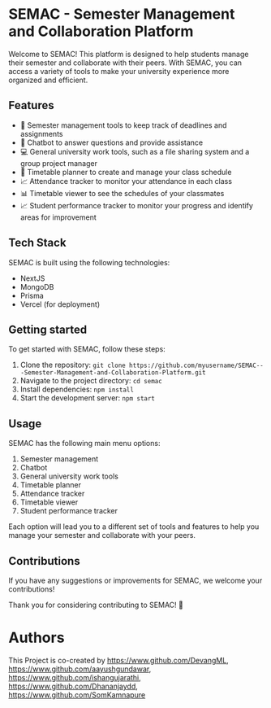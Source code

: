SEMAC - Semester Management and Collaboration Platform
======================================================

Welcome to SEMAC! This platform is designed to help students manage their semester and collaborate with their peers. With SEMAC, you can access a variety of tools to make your university experience more organized and efficient.

Features
--------

*   📅 Semester management tools to keep track of deadlines and assignments
*   🤖 Chatbot to answer questions and provide assistance
*   💻 General university work tools, such as a file sharing system and a group project manager
*   📅 Timetable planner to create and manage your class schedule
*   📈 Attendance tracker to monitor your attendance in each class
*   📊 Timetable viewer to see the schedules of your classmates
*   📈 Student performance tracker to monitor your progress and identify areas for improvement

Tech Stack
----------

SEMAC is built using the following technologies:

*   NextJS
*   MongoDB
*   Prisma
*   Vercel (for deployment)

Getting started
---------------

To get started with SEMAC, follow these steps:

1.  Clone the repository: `git clone https://github.com/myusername/SEMAC---Semester-Management-and-Collaboration-Platform.git`
2.  Navigate to the project directory: `cd semac`
3.  Install dependencies: `npm install`
4.  Start the development server: `npm start`

Usage
-----

SEMAC has the following main menu options:

1.  Semester management
2.  Chatbot
3.  General university work tools
4.  Timetable planner
5.  Attendance tracker
6.  Timetable viewer
7.  Student performance tracker

Each option will lead you to a different set of tools and features to help you manage your semester and collaborate with your peers.

Contributions
-----

If you have any suggestions or improvements for SEMAC, we welcome your contributions!

Thank you for considering contributing to SEMAC! 🎉

# Authors

This Project is co-created by https://www.github.com/DevangML, https://www.github.com/aayushgundawar, https://www.github.com/ishangujarathi, https://www.github.com/Dhananjaydd, https://www.github.com/SomKamnapure
